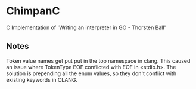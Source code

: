 # ChimpanC
C Implementation of 'Writing an interpreter in GO - Thorsten Ball'

## Notes

Token value names get put put in the top namespace in clang. This caused an issue where TokenType EOF conflicted with EOF in <stdio.h>. The solution is prepending all the enum values, so they don't conflict with existing keywords in CLANG.
